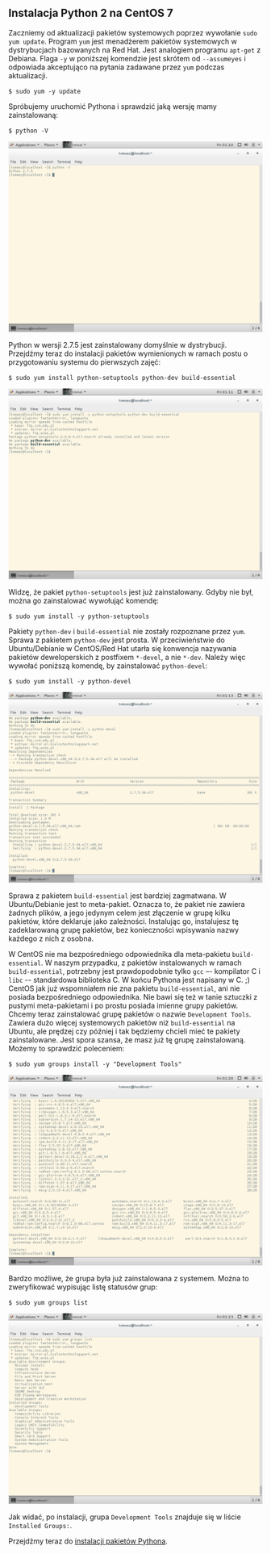 ## Instalacja Python 2 na CentOS 7

Zaczniemy od aktualizacji pakietów systemowych poprzez wywołanie `sudo yum update`. Program `yum` jest menadżerem pakietów systemowych w dystrybucjach bazowanych na Red Hat. Jest analogiem programu `apt-get` z Debiana. Flaga `-y` w poniższej komendzie jest skrótem od `--assumeyes` i odpowiada akceptująco na pytania zadawane przez `yum` podczas aktualizacji.

```text
$ sudo yum -y update
```

Spróbujemy uruchomić Pythona i sprawdzić jaką wersję mamy zainstalowaną:

```text
$ python -V
```
![](centos-7/01.png)

Python w wersji 2.7.5 jest zainstalowany domyślnie w dystrybucji. Przejdźmy teraz do instalacji pakietów wymienionych w ramach postu o przygotowaniu systemu do pierwszych zajęć:

```text
$ sudo yum install python-setuptools python-dev build-essential
```
![](centos-7/02.png)

Widzę, że pakiet `python-setuptools` jest już zainstalowany. Gdyby nie był, można go zainstalować wywołująć komendę:

```text
$ sudo yum install -y python-setuptools
```

Pakiety `python-dev` i `build-essential` nie zostały rozpoznane przez `yum`. Sprawa z pakietem `python-dev` jest prosta. W przeciwieństwie do Ubuntu/Debianie w CentOS/Red Hat utarła się konwencja nazywania pakietów deweloperskich z postfixem `*-devel`, a nie `*-dev`. Należy więc wywołać poniższą komendę, by zainstalować `python-devel`:

```text
$ sudo yum install -y python-devel
```
![](centos-7/03.png)

Sprawa z pakietem `build-essential` jest bardziej zagmatwana. W Ubuntu/Debianie jest to meta-pakiet. Oznacza to, że pakiet nie zawiera żadnych plików, a jego jedynym celem jest złączenie w grupę kilku pakietów, które deklaruje jako zależności. Instalując go, instalujesz tę zadeklarowaną grupę pakietów, bez konieczności wpisywania nazwy każdego z nich z osobna.

W CentOS nie ma bezpośredniego odpowiednika dla meta-pakietu `build-essential`. W naszym przypadku, z pakietów instalowanych w ramach `build-essential`, potrzebny jest prawdopodobnie tylko `gcc` –- kompilator C i `libc` -- standardowa biblioteka C. W końcu Pythona jest napisany w C. ;) CentOS jak już wspomniałem nie zna pakietu `build-essential`, ani nie posiada bezpośredniego odpowiednika. Nie bawi się też w tanie sztuczki z pustymi meta-pakietami i po prostu posiada imienne grupy pakietów. Chcemy teraz zainstalować grupę pakietów o nazwie `Development Tools`. Zawiera dużo więcej systemowych pakietów niż `build-essential` na Ubuntu, ale prędzej czy później i tak będziemy chcieli mieć te pakiety zainstalowane. Jest spora szansa, że masz już tę grupę zainstalowaną. Możemy to sprawdzić poleceniem:

```text
$ sudo yum groups install -y "Development Tools"
```
![](centos-7/04.png)

Bardzo możliwe, że grupa była już zainstalowana z systemem. Można to zweryfikować wypisując listę statusów grup:

```text
$ sudo yum groups list
```
![](centos-7/05.png)

Jak widać, po instalacji, grupa `Development Tools` znajduje się w liście `Installed Groups:`.

Przejdźmy teraz do [instalacji pakietów Pythona](../instalacja-pakietow-pythona-z-sudo.md).
